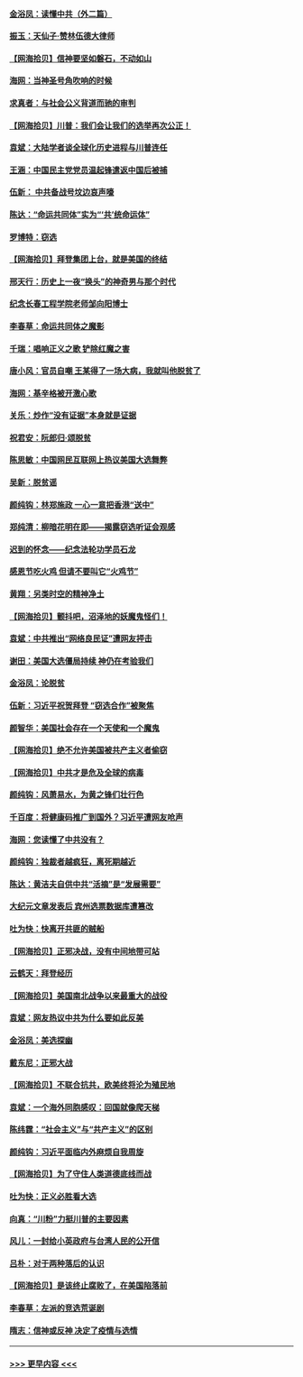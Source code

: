 #### [金浴凤：读懂中共（外二篇）](../pages/nsc993/n12597943.md?t=12052251) 
#### [振玉：天仙子‧赞林伍德大律师](../pages/nsc993/n12597929.md?t=12052251) 
#### [【网海拾贝】信神要坚如磐石，不动如山](../pages/nsc993/n12597901.md?t=12052251) 
#### [海网：当神圣号角吹响的时候](../pages/nsc993/n12595891.md?t=12052251) 
#### [求真者：与社会公义背道而驰的审判](../pages/nsc993/n12595868.md?t=12052251) 
#### [【网海拾贝】川普：我们会让我们的选举再次公正！](../pages/nsc993/n12594930.md?t=12052251) 
#### [袁斌：大陆学者谈全球化历史进程与川普连任](../pages/nsc993/n12594690.md?t=12052251) 
#### [王涵：中国民主党党员温起锋遣返中国后被捕](../pages/nsc993/n12594540.md?t=12052251) 
#### [伍新： 中共备战号坟边哀声嚎](../pages/nsc993/n12593086.md?t=12052251) 
#### [陈达：“命运共同体”实为“‘共’统命运体”](../pages/nsc993/n12590865.md?t=12052251) 
#### [罗博特：窃选](../pages/nsc993/n12590619.md?t=12052251) 
#### [【网海拾贝】拜登集团上台，就是美国的终结](../pages/nsc993/n12589725.md?t=12052251) 
#### [邢天行：历史上一夜“换头”的神奇男与那个时代](../pages/nsc993/n12589424.md?t=12052251) 
#### [纪念长春工程学院老师邹向阳博士](../pages/nsc993/n12585390.md?t=12052251) 
#### [李春草：命运共同体之魔影](../pages/nsc993/n12585026.md?t=12052251) 
#### [千瑞：唱响正义之歌 铲除红魔之害](../pages/nsc993/n12585002.md?t=12052251) 
#### [唐小风：官员自嘲 王某得了一场大病，我就叫他脱贫了](../pages/nsc993/n12584981.md?t=12052251) 
#### [海网：基辛格被开激心歌](../pages/nsc993/n12584946.md?t=12052251) 
#### [关乐：炒作“没有证据”本身就是证据](../pages/nsc993/n12583146.md?t=12052251) 
#### [祝君安：阮郎归‧颂脱贫](../pages/nsc993/n12583119.md?t=12052251) 
#### [陈思敏：中国网民互联网上热议美国大选舞弊](../pages/nsc993/n12582845.md?t=12052251) 
#### [吴新：脱贫谣](../pages/nsc993/n12580839.md?t=12052251) 
#### [颜纯钩：林郑施政 一心一意把香港“送中”](../pages/nsc993/n12580805.md?t=12052251) 
#### [郑纯清：柳暗花明在即——揭露窃选听证会观感](../pages/nsc993/n12580795.md?t=12052251) 
#### [迟到的怀念——纪念法轮功学员石龙](../pages/nsc993/n12580245.md?t=12052251) 
#### [感恩节吃火鸡  但请不要叫它“火鸡节”](../pages/nsc993/n12580252.md?t=12052251) 
#### [黄翔：另类时空的精神净土](../pages/nsc993/n12578638.md?t=12052251) 
#### [【网海拾贝】颤抖吧，沼泽地的妖魔鬼怪们！](../pages/nsc993/n12578552.md?t=12052251) 
#### [袁斌：中共推出“网络良民证”遭网友抨击](../pages/nsc993/n12578511.md?t=12052251) 
#### [谢田：美国大选僵局持续 神仍在考验我们](../pages/nsc993/n12577432.md?t=12052251) 
#### [金浴凤：论脱贫](../pages/nsc993/n12576386.md?t=12052251) 
#### [伍新：习近平祝贺拜登 “窃选合作”被聚焦](../pages/nsc993/n12576358.md?t=12052251) 
#### [颜智华：美国社会存在一个天使和一个魔鬼](../pages/nsc993/n12574299.md?t=12052251) 
#### [【网海拾贝】绝不允许美国被共产主义者偷窃](../pages/nsc993/n12573396.md?t=12052251) 
#### [【网海拾贝】中共才是危及全球的病毒](../pages/nsc993/n12571204.md?t=12052251) 
#### [颜纯钩：风萧易水，为黄之锋们壮行色](../pages/nsc993/n12571487.md?t=12052251) 
#### [千百度：将健康码推广到国外？习近平遭网友呛声](../pages/nsc993/n12570808.md?t=12052251) 
#### [海网：您读懂了中共没有？](../pages/nsc993/n12570487.md?t=12052251) 
#### [颜纯钩：独裁者越疯狂，离死期越近](../pages/nsc993/n12569055.md?t=12052251) 
#### [陈达：黄洁夫自供中共“活摘”是“发展需要”](../pages/nsc993/n12568541.md?t=12052251) 
#### [大纪元文章发表后 宾州选票数据库遭篡改](../pages/nsc993/n12568105.md?t=12052251) 
#### [吐为快：快离开共匪的贼船](../pages/nsc993/n12568462.md?t=12052251) 
#### [【网海拾贝】正邪决战，没有中间地带可站](../pages/nsc993/n12568439.md?t=12052251) 
#### [云鹤天：拜登经历](../pages/nsc993/n12567294.md?t=12052251) 
#### [【网海拾贝】美国南北战争以来最重大的战役](../pages/nsc993/n12567247.md?t=12052251) 
#### [袁斌：网友热议中共为什么要如此反美](../pages/nsc993/n12567162.md?t=12052251) 
#### [金浴凤：美选探幽](../pages/nsc993/n12567147.md?t=12052251) 
#### [戴东尼：正邪大战](../pages/nsc993/n12567033.md?t=12052251) 
#### [【网海拾贝】不联合抗共，欧美终将沦为殖民地](../pages/nsc993/n12565068.md?t=12052251) 
#### [袁斌：一个海外同胞感叹：回国就像爬天梯](../pages/nsc993/n12564986.md?t=12052251) 
#### [陈纬霆：“社会主义”与“共产主义”的区别](../pages/nsc993/n12562417.md?t=12052251) 
#### [颜纯钩：习近平面临内外麻烦自我周旋](../pages/nsc993/n12563356.md?t=12052251) 
#### [【网海拾贝】为了守住人类道德底线而战](../pages/nsc993/n12562542.md?t=12052251) 
#### [吐为快：正义必胜看大选](../pages/nsc993/n12561967.md?t=12052251) 
#### [向真：“川粉”力挺川普的主要因素](../pages/nsc993/n12560774.md?t=12052251) 
#### [风儿：一封给小英政府与台湾人民的公开信](../pages/nsc993/n12560581.md?t=12052251) 
#### [吕朴：对于两种落后的认识](../pages/nsc993/n12560492.md?t=12052251) 
#### [【网海拾贝】是该终止腐败了，在美国陷落前](../pages/nsc993/n12559936.md?t=12052251) 
#### [李春草：左派的竞选荒诞剧](../pages/nsc993/n12558380.md?t=12052251) 
#### [隋志：信神或反神 决定了疫情与选情](../pages/nsc993/n12558255.md?t=12052251) 

----
#### [ >>> 更早内容 <<< ](../indexes/nsc993-earlier.md)
